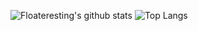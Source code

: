 ![Floateresting's github stats](https://github-readme-stats-anuraghazra1.vercel.app/api?username=floateresting&show_icons=true&hide_border=true&count_private=true&include_all_commits=true&bg_color=0D1117&title_color=39c5bb&text_color=eeeeee&icon_color=39c5bb)
![Top Langs](https://github-readme-stats.vercel.app/api/top-langs/?username=floateresting&langs_count=10&hide_border=true&layout=compact&bg_color=0D1117&title_color=39c5bb&text_color=eeeeee)
